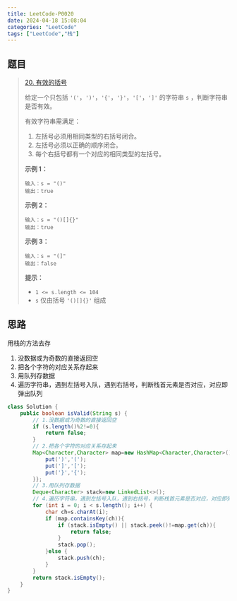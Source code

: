 ```yaml
---
title: LeetCode-P0020
date: 2024-04-18 15:08:04
categories: "LeetCode"
tags: ["LeetCode","栈"]
---
```


## 题目

> [20. 有效的括号](https://leetcode.cn/problems/valid-parentheses/)
>
> 给定一个只包括 `'('`，`')'`，`'{'`，`'}'`，`'['`，`']'` 的字符串 `s` ，判断字符串是否有效。
>
> 有效字符串需满足：
>
> 1. 左括号必须用相同类型的右括号闭合。
> 2. 左括号必须以正确的顺序闭合。
> 3. 每个右括号都有一个对应的相同类型的左括号。
>
>  
>
> **示例 1：**
>
> ```
> 输入：s = "()"
> 输出：true
> ```
>
> **示例 2：**
>
> ```
> 输入：s = "()[]{}"
> 输出：true
> ```
>
> **示例 3：**
>
> ```
> 输入：s = "(]"
> 输出：false
> ```
>
>  
>
> **提示：**
>
> - `1 <= s.length <= 104`
> - `s` 仅由括号 `'()[]{}'` 组成

## 思路

用栈的方法去存

1. 没数据或为奇数的直接返回空
2. 把各个字符的对应关系存起来
3. 用队列存数据
4. 遍历字符串，遇到左括号入队，遇到右括号，判断栈首元素是否对应，对应即弹出队列

```java
class Solution {
    public boolean isValid(String s) {
        // 1.没数据或为奇数的直接返回空
        if (s.length()%2!=0){
            return false;
        }
        // 2.把各个字符的对应关系存起来
        Map<Character,Character> map=new HashMap<Character,Character>(){{
            put(')','(');
            put(']','[');
            put('}','{');
        }};
        // 3.用队列存数据
        Deque<Character> stack=new LinkedList<>();
        // 4.遍历字符串，遇到左括号入队，遇到右括号，判断栈首元素是否对应，对应即弹出队列
        for (int i = 0; i < s.length(); i++) {
            char ch=s.charAt(i);
            if (map.containsKey(ch)){
                if (stack.isEmpty() || stack.peek()!=map.get(ch)){
                    return false;
                }
                stack.pop();
            }else {
                stack.push(ch);
            }
        }
        return stack.isEmpty();
    }   
}
```

